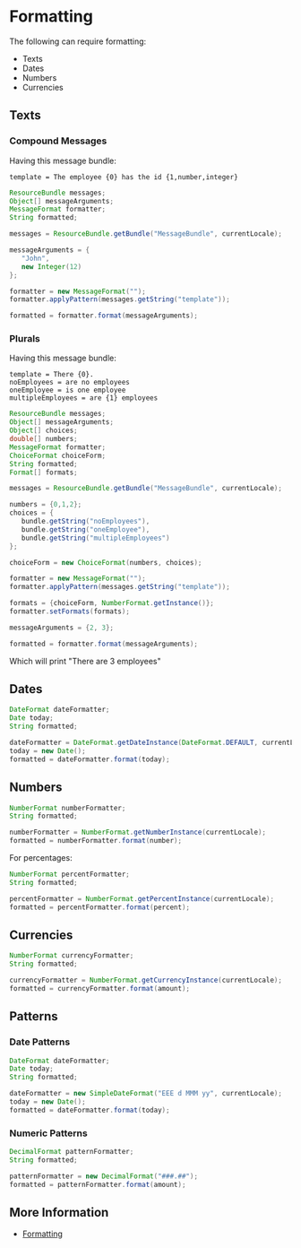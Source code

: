 # Formatting

The following can require formatting:

* Texts
* Dates
* Numbers
* Currencies

## Texts

### Compound Messages

Having this message bundle:

```text
template = The employee {0} has the id {1,number,integer}
```

```java
ResourceBundle messages;
Object[] messageArguments;
MessageFormat formatter;
String formatted;

messages = ResourceBundle.getBundle("MessageBundle", currentLocale);

messageArguments = {
   "John",
   new Integer(12)
};

formatter = new MessageFormat("");
formatter.applyPattern(messages.getString("template"));

formatted = formatter.format(messageArguments);
```

### Plurals

Having this message bundle:

```text
template = There {0}.
noEmployees = are no employees
oneEmployee = is one employee
multipleEmployees = are {1} employees
```

```java
ResourceBundle messages;
Object[] messageArguments;
Object[] choices;
double[] numbers;
MessageFormat formatter;
ChoiceFormat choiceForm;
String formatted;
Format[] formats;

messages = ResourceBundle.getBundle("MessageBundle", currentLocale);

numbers = {0,1,2};
choices = {
   bundle.getString("noEmployees"),
   bundle.getString("oneEmployee"),
   bundle.getString("multipleEmployees")
};

choiceForm = new ChoiceFormat(numbers, choices);

formatter = new MessageFormat("");
formatter.applyPattern(messages.getString("template"));

formats = {choiceForm, NumberFormat.getInstance()};
formatter.setFormats(formats);

messageArguments = {2, 3};

formatted = formatter.format(messageArguments);
```

Which will print "There are 3 employees"

## Dates

```java
DateFormat dateFormatter;
Date today;
String formatted;

dateFormatter = DateFormat.getDateInstance(DateFormat.DEFAULT, currentLocale);
today = new Date();
formatted = dateFormatter.format(today);
```

## Numbers

```java
NumberFormat numberFormatter;
String formatted;

numberFormatter = NumberFormat.getNumberInstance(currentLocale);
formatted = numberFormatter.format(number);
```

For percentages:

```java
NumberFormat percentFormatter;
String formatted;

percentFormatter = NumberFormat.getPercentInstance(currentLocale);
formatted = percentFormatter.format(percent);
```

## Currencies

```java
NumberFormat currencyFormatter;
String formatted;

currencyFormatter = NumberFormat.getCurrencyInstance(currentLocale);
formatted = currencyFormatter.format(amount);
```

## Patterns

### Date Patterns

```java
DateFormat dateFormatter;
Date today;
String formatted;

dateFormatter = new SimpleDateFormat("EEE d MMM yy", currentLocale);
today = new Date();
formatted = dateFormatter.format(today);
```

### Numeric Patterns

```java
DecimalFormat patternFormatter;
String formatted;

patternFormatter = new DecimalFormat("###.##");
formatted = patternFormatter.format(amount);
```

## More Information

* [Formatting](https://docs.oracle.com/javase/tutorial/i18n/format/index.html)

